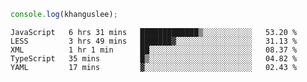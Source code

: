 ```js
console.log(khanguslee);
```

<!--START_SECTION:waka-->
```text
JavaScript   6 hrs 31 mins   █████████████▒░░░░░░░░░░░   53.20 % 
LESS         3 hrs 49 mins   ███████▓░░░░░░░░░░░░░░░░░   31.13 % 
XML          1 hr 1 min      ██░░░░░░░░░░░░░░░░░░░░░░░   08.37 % 
TypeScript   35 mins         █▒░░░░░░░░░░░░░░░░░░░░░░░   04.82 % 
YAML         17 mins         ▓░░░░░░░░░░░░░░░░░░░░░░░░   02.43 % 
```
<!--END_SECTION:waka-->

<!--
**khanguslee/khanguslee** is a ✨ _special_ ✨ repository because its `README.md` (this file) appears on your GitHub profile.

Here are some ideas to get you started:

- 🔭 I’m currently working on ...
- 🌱 I’m currently learning ...
- 👯 I’m looking to collaborate on ...
- 🤔 I’m looking for help with ...
- 💬 Ask me about ...
- 📫 How to reach me: ...
- 😄 Pronouns: ...
- ⚡ Fun fact: ...
-->
